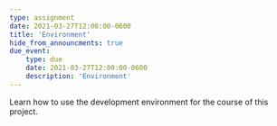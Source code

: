 ```yaml
---
type: assignment
date: 2021-03-27T12:00:00-0600
title: 'Environment'
hide_from_announcments: true
due_event:
    type: due
    date: 2021-03-27T12:00:00-0600
    description: 'Environment'
---
```

Learn how to use the development environment for the course of this project.